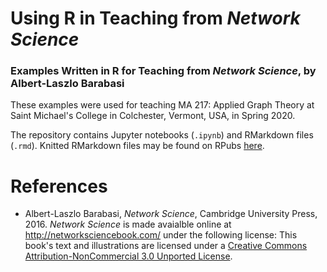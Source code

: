 # Using R in Teaching from *Network Science*

### Examples Written in R for Teaching from *Network Science*, by Albert-Laszlo Barabasi 

These examples were used for teaching MA 217: Applied Graph Theory at Saint Michael's College in Colchester, Vermont, USA, in Spring 2020. 

The repository contains Jupyter notebooks (`.ipynb`) and RMarkdown files (`.rmd`). Knitted RMarkdown files may be found on RPubs <a href = 'https://rpubs.com/abarghi'>here</a>.

# References

- Albert-Laszlo Barabasi, *Network Science*, Cambridge University Press, 2016. *Network Science* is made avaialble online at http://networksciencebook.com/ under the following license: This book's text and illustrations are licensed under a [Creative Commons Attribution-NonCommercial 3.0 Unported License](https://creativecommons.org/licenses/by-nc/3.0/).
